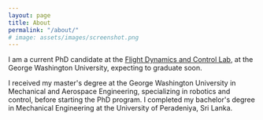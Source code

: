 ```yaml
---
layout: page
title: About
permalink: "/about/"
# image: assets/images/screenshot.png
---
```


I am a current PhD candidate at the [Flight Dynamics and Control Lab](http://www2.seas.gwu.edu/~tylee/), at the George Washington University, expecting to graduate soon. 

I received my master's degree at the George Washington University in Mechanical and Aerospace Engineering, specializing in robotics and control, before starting the PhD program.
I completed my bachelor's degree in Mechanical Engineering at the University of Peradeniya, Sri Lanka. 